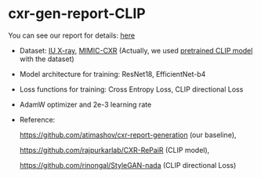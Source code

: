 # cxr-gen-report-CLIP

You can see our report for details: [here](./final_report.pdf)

* Dataset: [IU X-ray](https://www.kaggle.com/datasets/raddar/chest-xrays-indiana-university), [MIMIC-CXR](https://physionet.org/content/mimic-cxr/2.0.0/) (Actually, we used [pretrained CLIP model](https://stanfordmedicine.app.box.com/s/dbebk0jr5651dj8x1cu6b6kqyuuvz3ml) with the dataset)
* Model architecture for training: ResNet18, EfficientNet-b4
* Loss functions for training: Cross Entropy Loss, CLIP directional Loss
* AdamW optimizer and 2e-3 learning rate

* Reference:

    https://github.com/atimashov/cxr-report-generation (our baseline),

    https://github.com/rajpurkarlab/CXR-RePaiR (CLIP model),

    https://github.com/rinongal/StyleGAN-nada (CLIP directional Loss)
